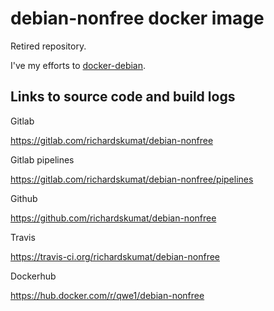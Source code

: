 # debian-nonfree docker image

Retired repository.

I've my efforts to [docker-debian](https://gitlab.com/richardskumat/docker-debian).

## Links to source code and build logs

Gitlab

https://gitlab.com/richardskumat/debian-nonfree

Gitlab pipelines

https://gitlab.com/richardskumat/debian-nonfree/pipelines

Github

https://github.com/richardskumat/debian-nonfree

Travis

https://travis-ci.org/richardskumat/debian-nonfree

Dockerhub

https://hub.docker.com/r/qwe1/debian-nonfree